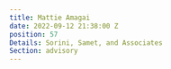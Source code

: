 ```yaml
---
title: Mattie Amagai
date: 2022-09-12 21:38:00 Z
position: 57
Details: Sorini, Samet, and Associates
Section: advisory
---
```


